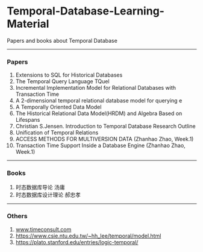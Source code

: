# Temporal-Database-Learning-Material
Papers and books about Temporal Database

---

### Papers
1. Extensions to SQL for Historical Databases
2. The Temporal Query Language TQuel
3. Incremental Implementation Model for Relational Databases with Transaction Time
4. A 2-dimensional temporal relational database model for querying e
5. A Temporally Oriented Data Model
6. The Historical Relational Data Model(HRDM) and Algebra Based on Lifespans
7. Christian S.Jensen. Introduction to Temporal Database Research Outline
8. Unification of Temporal Relations
9. ACCESS METHODS FOR MULTIVERSION DATA (Zhanhao Zhao, Week.1)
10. Transaction Time Support Inside a Database Engine (Zhanhao Zhao, Week.1)

---
### Books
1. 时态数据库导论 汤庸
2. 时态数据库设计理论 郝忠孝

---
### Others
1. www.timeconsult.com
2. https://www.csie.ntu.edu.tw/~hh_lee/temporal/model.html
3. https://plato.stanford.edu/entries/logic-temporal/
